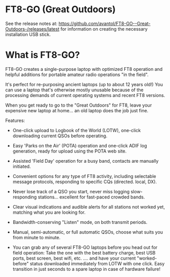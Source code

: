 # FT8-GO (Great Outdoors)

See the release notes at:
https://github.com/avantol/FT8-GO--Great-Outdoors-/releases/latest
for information on creating the necessary installation USB stick.

What is FT8-GO?
===============
FT8-GO creates a single-purpose laptop with optimized FT8 operation and helpful additions for portable amateur radio operations "in the field". 

It's perfect for re-purposing ancient laptops (up to about 12 years old!) You can use a laptop that's otherwise mostly unusable because of the processing demands of current operating systems and recent FT8 versions.

When you get ready to go to the "Great Outdoors" for FT8, leave your expensive new laptop at home... an old laptop does the job just fine.

Features:

- One-click upload to Logbook of the World (LOTW), one-click downloading current QSOs before operating.

- Easy 'Parks on the Air' (POTA) operation and one-click ADIF log generation, ready for upload using the POTA web site.

- Assisted 'Field Day' operation for a busy band, contacts are manually initiated.

- Convenient options for any type of FT8 activity, including selectable message protocols, responding to specific CQs (directed. local, DX).

- Never lose track of a QSO you start, never miss logging slow-responding stations... excellent for fast-paced crowded bands.

- Clear visual indications and audible alerts for all stations not worked yet, matching what you are looking for.

- Bandwidth-conserving "Listen" mode, on both transmit periods.

- Manual, semi-automatic, or full automatic QSOs, choose what suits you from minute to minute.

- You can grab any of several FT8-GO laptops before you head out for field operation: Take the one with the best battery charge, best USB ports, best screen, best wifi, etc. .... and have your current "worked-before" status downloaded immediately from LOTW with one click. Easy transition in just seconds to a spare laptop in case of hardware failure!
